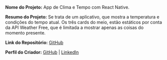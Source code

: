 **Nome do Projeto:** App de Clima e Tempo com React Native.

**Resumo do Projeto:** Se trata de um aplicativo, que mostra a temperatura e condições do tempo atual. Os três cards do meio, estão estáticos por conta da API Weather Free, que é limitada a mostrar apenas as coisas do momento presente.

**Link do Repositório:** [GitHub](https://github.com/YuriMDeodato/AppYuriClimaTempo.git)

**Perfil do Criador:** [GitHub](https://github.com/YuriMDeodato) | [LinkedIn](www.linkedin.com/in/yurimdeodato)
